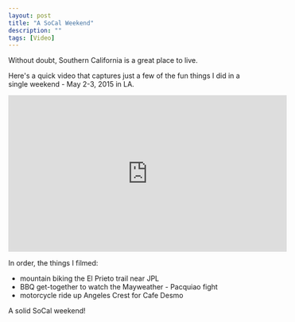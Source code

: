 ```yaml
---
layout: post
title: "A SoCal Weekend"
description: ""
tags: [Video]
---
```


Without doubt, Southern California is a great place to live.

Here's a quick video that captures just a few of the fun things
I did in a single weekend - May 2-3, 2015 in LA.

<iframe width="560" height="315" src="https://www.youtube-nocookie.com/embed/8eUVqcec9V8?rel=0" frameborder="0" allowfullscreen></iframe>

In order, the things I filmed:
- mountain biking the El Prieto trail near JPL
- BBQ get-together to watch the Mayweather - Pacquiao fight
- motorcycle ride up Angeles Crest for Cafe Desmo

A solid SoCal weekend!
